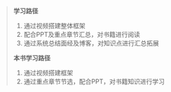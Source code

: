 > **学习路径**
>
> 1. 通过视频搭建整体框架
> 2. 配合PPT及重点章节汇总，对书籍进行阅读
> 3. 通过系统总结面经及博客，对知识点进行汇总拓展
>
> **本书学习路径**
>
> 1. 通过视频搭建框架
> 2. 通过重点章节节选，配合PPT，对书籍知识进行学习